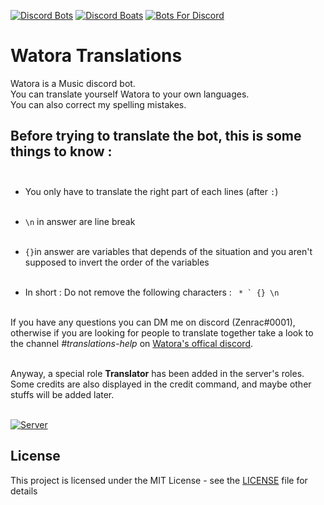 [![Discord Bots](https://discordbots.org/api/widget/220644154177355777.svg)](https://discordbots.org/bot/220644154177355777)
[![Discord Boats](https://discordboats.xyz/api/widget/220644154177355777)](https://discordboats.xyz/bot/220644154177355777)
[![Bots For Discord](https://botsfordiscord.com/api/bot/220644154177355777/widget)](https://botsfordiscord.com/bots/220644154177355777)

# Watora Translations

Watora is a Music discord bot.<br>
You can translate yourself Watora to your own languages.<br>
You can also correct my spelling mistakes.<br>

## Before trying to translate the bot, this is some things to know :<br><br> 

- You only have to translate the right part of each lines (after `:`)<br><br>

- `\n` in answer are line break<br><br>

- ```{}```in answer are variables that depends of the situation and you aren't supposed to invert the order of the variables <br><br>

- In short : Do not remove the following characters : ``` * ` {} \n``` <br><br>
 
If you have any questions you can DM me on discord (Zenrac#0001), otherwise if you are looking for people to translate together take a look to the channel *#translations-help* on [Watora's offical discord](https://discord.gg/ArJgTpM "Watora's server").<br><br>

Anyway, a special role **Translator** has been added in the server's roles. Some credits are also displayed in the credit command, and maybe other stuffs will be added later.<br><br>

[![Server](https://img.shields.io/discord/221989003400970241.svg?logo=discord&style=for-the-badge)](https://discord.gg/q98qeYN)

## License

This project is licensed under the MIT License - see the [LICENSE](LICENSE) file for details
